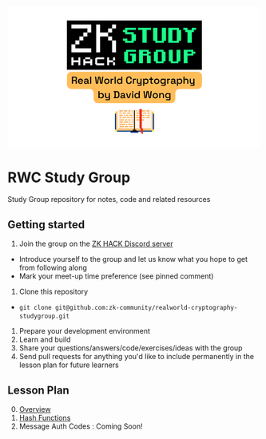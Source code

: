 ![RWC Study Group](assets/images/rwc-cover-trans-v1.png)

# RWC Study Group
Study Group repository for notes, code and related resources

## Getting started

1) Join the group on the [ZK HACK Discord server](https://discord.gg/xSWfCgDYZb)
 * Introduce yourself to the group and let us know what you hope to get from following along
 * Mark your meet-up time preference (see pinned comment)
1) Clone this repository
 * `git clone git@github.com:zk-community/realworld-cryptography-studygroup.git`
1) Prepare your development environment
1) Learn and build
1) Share your questions/answers/code/exercises/ideas with the group
1) Send pull requests for anything you'd like to include permanently in the lesson plan for future learners

## Lesson Plan
0. [Overview](lesson_00-Overview/index.md)
1. [Hash Functions](lesson_01-Hash_Functions/index.md)
1. Message Auth Codes : Coming Soon!
